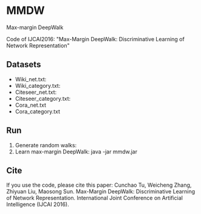 # MMDW
Max-margin DeepWalk

Code of IJCAI2016: "Max-Margin DeepWalk: Discriminative Learning of Network Representation"

## Datasets
  * Wiki_net.txt: 
  * Wiki_category.txt:
  * Citeseer_net.txt:
  * Citeseer_category.txt:
  * Cora_net.txt
  * Cora_category.txt

## Run
  1. Generate random walks:
  2. Learn max-margin DeepWalk: java -jar mmdw.jar 

## Cite
  If you use the code, please cite this paper:
  Cunchao Tu, Weicheng Zhang, Zhiyuan Liu, Maosong Sun. Max-Margin DeepWalk: Discriminative Learning of Network Representation. International Joint Conference on Artificial Intelligence (IJCAI 2016).

